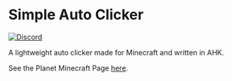 # Simple Auto Clicker

[![Discord](https://img.shields.io/discord/738126248194211960?color=success)](https://discord.gg/bNcZjFe)

A lightweight auto clicker made for Minecraft and written in AHK.

See the Planet Minecraft Page [here](https://www.planetminecraft.com/mod/simple-auto-clicker/).
